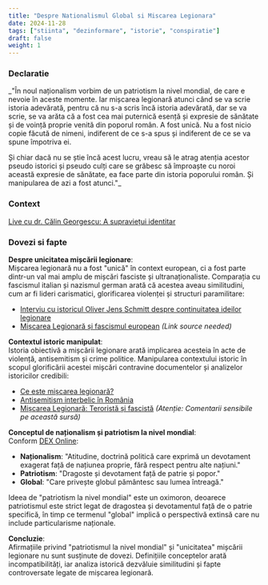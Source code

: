 ```yaml
---
title: "Despre Nationalismul Global si Miscarea Legionara"
date: 2024-11-28
tags: ["stiinta", "dezinformare", "istorie", "conspiratie"]
draft: false
weight: 1
---
```


### Declaratie  

_"În noul naționalism vorbim de un patriotism la nivel mondial, de care e nevoie în aceste momente. Iar <span class="emphasis">mișcarea legionară</span> atunci când se va scrie istoria adevărată, pentru că nu s-a scris încă istoria adevărată, dar se va scrie, se va arăta că <span class="emphasis">a fost cea mai puternică esență și expresie de sănătate și de voință proprie venită din poporul român</span>. A fost unică. Nu a fost nicio copie făcută de nimeni, indiferent de ce s-a spus și indiferent de ce se va spune împotriva ei.  

Și chiar dacă nu se știe încă acest lucru, vreau să le atrag atenția acestor pseudo istorici și pseudo culți care se grăbesc să împroaște cu noroi această expresie de sănătate, ea face parte din istoria poporului român. Și manipularea de azi a fost atunci."_
  

### Context  
[Live cu dr. Călin Georgescu: A supraviețui identitar](https://www.facebook.com/GoguPuiu49/videos/3153666288043581/)  
<!--more-->
### Dovezi si fapte  

**Despre unicitatea mișcării legionare**:  
Mișcarea legionară nu a fost "unică" în context european, ci a fost parte dintr-un val mai amplu de mișcări fasciste și ultranaționaliste. Comparația cu fascismul italian și nazismul german arată că acestea aveau similitudini, cum ar fi lideri carismatici, glorificarea violenței și structuri paramilitare:  

- [Interviu cu istoricul Oliver Jens Schmitt despre continuitatea ideilor legionare](https://www.contributors.ro/interviu-cu-istoricul-oliver-jens-schmitt-despre-continuitatea-ideilor-legionare-in-na%C8%9Bionalismul-comunist/)  
- [Mișcarea Legionară și fascismul european](#) *(Link source needed)*  

**Contextul istoric manipulat**:  
Istoria obiectivă a mișcării legionare arată implicarea acesteia în acte de violență, antisemitism și crime politice. Manipularea contextului istoric în scopul glorificării acestei mișcări contravine documentelor și analizelor istoricilor credibili:  

- [Ce este mișcarea legionară?](https://www.protv.ro/articol/106397-ce-este-miscarea-legionara-organizatia-politica-asociata-cu-antisemitismul-violenta-si-colaborarea-cu-nazistii-de-ce-crime-este-responsabila)  
- [Antisemitism interbelic în România](https://revistapolis.ro/antisemitism-interbelic-in-romania/)  
- [Mișcarea Legionară: Teroristă și fascistă](https://ioncoja.ro/adrian-cioflanca-miscarea-legionara-fost-si-terorista-si-fascista/) *(Atenție: Comentarii sensibile pe această sursă)*  

**Conceptul de naționalism și patriotism la nivel mondial**:  
Conform [DEX Online](https://dexonline.ro/):  

- **Naționalism**: "Atitudine, doctrină politică care exprimă un devotament exagerat față de națiunea proprie, fără respect pentru alte națiuni."  
- **Patriotism**: "Dragoste și devotament față de patrie și popor."  
- **Global**: "Care privește globul pământesc sau lumea întreagă."  

Ideea de "patriotism la nivel mondial" este un oximoron, deoarece patriotismul este strict legat de dragostea și devotamentul față de o patrie specifică, în timp ce termenul "global" implică o perspectivă extinsă care nu include particularisme naționale.  

**Concluzie**:  
Afirmațiile privind "patriotismul la nivel mondial" și "unicitatea" mișcării legionare nu sunt susținute de dovezi. Definițiile conceptelor arată incompatibilități, iar analiza istorică dezvăluie similitudini și fapte controversate legate de mișcarea legionară.
